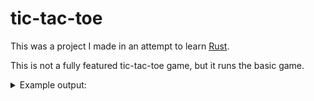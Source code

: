 # tic-tac-toe

This was a project I made in an attempt to learn [Rust](https://www.rust-lang.org).

This is not a fully featured tic-tac-toe game, but it runs the basic game.

<details>
	<summary> Example output: </summary>

 1 | 2 | 3
---+---+---
 4 | 5 | 6
---+---+---
 7 | 8 | 9

- X's move:
5

 1 | 2 | 3
---+---+---
 4 | X | 6
---+---+---
 7 | 8 | 9

- O's move:
0
- Please enter a number from 1 to 9.
5
- Please enter a number that has not been chosen.
2

 1 | O | 3
---+---+---
 4 | X | 6
---+---+---
 7 | 8 | 9

- X's move:
6

 1 | O | 3
---+---+---
 4 | X | X
---+---+---
 7 | 8 | 9

- O's move:
4

 1 | O | 3
---+---+---
 O | X | X
---+---+---
 7 | 8 | 9

- X's move:
3

 1 | O | X
---+---+---
 O | X | X
---+---+---
 7 | 8 | 9

- O's move:
7

 1 | O | X
---+---+---
 O | X | X
---+---+---
 O | 8 | 9

- X's move:
9

 1 | O | X
---+---+---
 O | X | X
---+---+---
 O | 8 | X

Game over!

</details>

